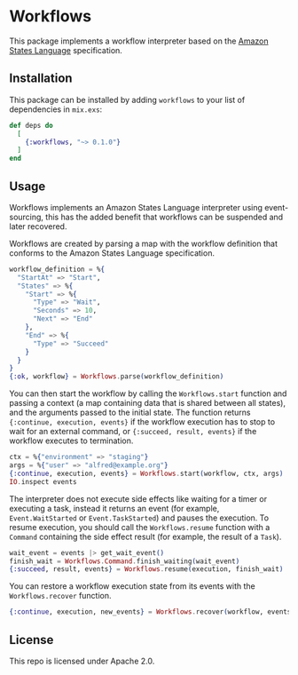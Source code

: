 # Workflows

This package implements a workflow interpreter based on the
[Amazon States Language](https://states-language.net/) specification.

## Installation

This package can be installed by adding `workflows` to your list of
dependencies in `mix.exs`:

```elixir
def deps do
  [
    {:workflows, "~> 0.1.0"}
  ]
end
```

## Usage

<!-- MDOC -->

Workflows implements an Amazon States Language interpreter using event-sourcing, this has the added benefit that
workflows can be suspended and later recovered.

Workflows are created by parsing a map with the workflow definition that conforms to the Amazon States Language
specification.

```elixir
workflow_definition = %{
  "StartAt" => "Start",
  "States" => %{
    "Start" => %{
      "Type" => "Wait",
      "Seconds" => 10,
      "Next" => "End"
    },
    "End" => %{
      "Type" => "Succeed"
    }
  }
}
{:ok, workflow} = Workflows.parse(workflow_definition)
```

You can then start the workflow by calling the `Workflows.start` function and passing a context (a map containing data
that is shared between all states), and the arguments passed to the initial state.
The function returns `{:continue, execution, events}` if the workflow execution has to stop to wait for an external command,
or `{:succeed, result, events}` if the workflow executes to termination.

```elixir
ctx = %{"environment" => "staging"}
args = %{"user" => "alfred@example.org"}
{:continue, execution, events} = Workflows.start(workflow, ctx, args)
IO.inspect events
```

The interpreter does not execute side effects like waiting for a timer or executing a task, instead it returns an event
(for example, `Event.WaitStarted` or `Event.TaskStarted`) and pauses the execution. To resume execution, you should
call the `Workflows.resume` function with a `Command` containing the side effect result (for example, the result of a
`Task`).

```elixir
wait_event = events |> get_wait_event()
finish_wait = Workflows.Command.finish_waiting(wait_event)
{:succeed, result, events} = Workflows.resume(execution, finish_wait)
```

You can restore a workflow execution state from its events with the `Workflows.recover` function.

```elixir
{:continue, execution, new_events} = Workflows.recover(workflow, events)
```

<!-- MDOC -->

## License

This repo is licensed under Apache 2.0.